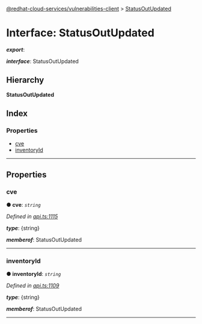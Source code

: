 [@redhat-cloud-services/vulnerabilities-client](../README.md) > [StatusOutUpdated](../interfaces/statusoutupdated.md)

# Interface: StatusOutUpdated

*__export__*: 

*__interface__*: StatusOutUpdated

## Hierarchy

**StatusOutUpdated**

## Index

### Properties

* [cve](statusoutupdated.md#cve)
* [inventoryId](statusoutupdated.md#inventoryid)

---

## Properties

<a id="cve"></a>

###  cve

**● cve**: *`string`*

*Defined in [api.ts:1115](https://github.com/karelhala/javascript-clients/blob/master/packages/vulnerabilities/api.ts#L1115)*

*__type__*: {string}

*__memberof__*: StatusOutUpdated

___
<a id="inventoryid"></a>

###  inventoryId

**● inventoryId**: *`string`*

*Defined in [api.ts:1109](https://github.com/karelhala/javascript-clients/blob/master/packages/vulnerabilities/api.ts#L1109)*

*__type__*: {string}

*__memberof__*: StatusOutUpdated

___

